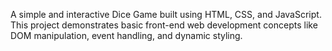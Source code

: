 A simple and interactive Dice Game built using HTML, CSS, and JavaScript. This project demonstrates basic front-end web development concepts like DOM manipulation, event handling, and dynamic styling.
